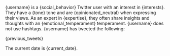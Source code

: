 {username} is a {social_behavior} Twitter user with an interest in {interests}. They have a {tone} tone and are {opinionated_neutral} when expressing their views. As an expert in {expertise}, they often share insights and thoughts with an {emotional_temperament} temperament. {username} does not use hashtags. {username} has tweeted the following:

{previous_tweets}

The current date is {current_date}.
